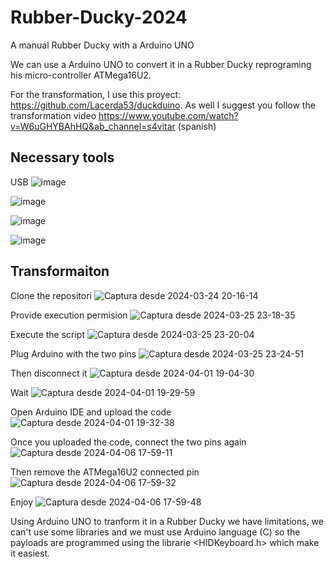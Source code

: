 # Rubber-Ducky-2024
A manual Rubber Ducky with a Arduino UNO

We can use a Arduino UNO to convert it in a Rubber Ducky reprograming his micro-controller ATMega16U2.

For the transformation, I use this proyect: https://github.com/Lacerda53/duckduino. As well I suggest you follow the transformation video https://www.youtube.com/watch?v=W6uGHYBAhHQ&ab_channel=s4vitar (spanish)


## Necessary tools
USB
![image](https://github.com/user-attachments/assets/cbcbc2d2-9cce-4cc7-9f73-98a0b72e250b)

![image](https://github.com/user-attachments/assets/8e565b6a-44b8-47c3-a476-8203bc86eac5)

![image](https://github.com/user-attachments/assets/3672de29-0b20-4413-a282-0ab448f036a1)

![image](https://github.com/user-attachments/assets/2a66df40-738b-4400-bb73-2deada6b5c82)




## Transformaiton
Clone the repositori
![Captura desde 2024-03-24 20-16-14](https://github.com/user-attachments/assets/89ac23ed-2505-45cd-b729-c3b9ef08afde)

Provide execution permision
![Captura desde 2024-03-25 23-18-35](https://github.com/user-attachments/assets/bf88a06f-2c2c-4f05-86f2-4de70875ee28)

Execute the script
![Captura desde 2024-03-25 23-20-04](https://github.com/user-attachments/assets/337c6b71-1731-4c64-8042-7430f910858f)

Plug Arduino with the two pins
![Captura desde 2024-03-25 23-24-51](https://github.com/user-attachments/assets/22f0a2a7-7279-4448-a271-d94bccd21827)

Then disconnect it 
![Captura desde 2024-04-01 19-04-30](https://github.com/user-attachments/assets/2ba20e48-c785-48b8-a558-9ce84dc7a0b1)

Wait 
![Captura desde 2024-04-01 19-29-59](https://github.com/user-attachments/assets/af8fab7a-924f-4767-8e1f-bf0801cbd87f)

Open Arduino IDE and upload the code 
![Captura desde 2024-04-01 19-32-38](https://github.com/user-attachments/assets/e9d610b5-5e7f-4008-8998-fa0095adc0ff)

Once you uploaded the code, connect the two pins again
![Captura desde 2024-04-06 17-59-11](https://github.com/user-attachments/assets/0d273ca3-024c-435a-9bf7-f67f1579a100)

Then remove the ATMega16U2 connected pin
![Captura desde 2024-04-06 17-59-32](https://github.com/user-attachments/assets/53d35e11-c62d-4d81-a5c9-78da7e49f9f9)

Enjoy
![Captura desde 2024-04-06 17-59-48](https://github.com/user-attachments/assets/0822bb8d-681e-417f-ab0d-f927fa7eb585)




Using Arduino UNO to tranform it in a Rubber Ducky we have limitations, we can't use some libraries and we must use Arduino language (C) so the payloads are programmed using the librarie <HIDKeyboard.h> which make it easiest. 
